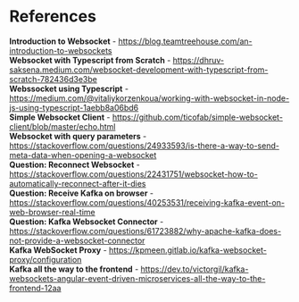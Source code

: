 # References
**Introduction to Websocket** - https://blog.teamtreehouse.com/an-introduction-to-websockets<br>
**Websocket with Typescript from Scratch** - https://dhruv-saksena.medium.com/websocket-development-with-typescript-from-scratch-782436d3e3be<br>
**Webssocket using Typescript** - https://medium.com/@vitaliykorzenkoua/working-with-websocket-in-node-js-using-typescript-1aebb8a06bd6<br>
**Simple Websocket Client** - https://github.com/ticofab/simple-websocket-client/blob/master/echo.html<br>
**Websocket with query parameters** - https://stackoverflow.com/questions/24933593/is-there-a-way-to-send-meta-data-when-opening-a-websocket<br>
**Question: Reconnect Websocket** - https://stackoverflow.com/questions/22431751/websocket-how-to-automatically-reconnect-after-it-dies<br>
**Question: Receive Kafka on browser** - https://stackoverflow.com/questions/40253531/receiving-kafka-event-on-web-browser-real-time<br>
**Question: Kafka Websocket Connector** - https://stackoverflow.com/questions/61723882/why-apache-kafka-does-not-provide-a-websocket-connector<br>
**Kafka WebSocket Proxy** - https://kpmeen.gitlab.io/kafka-websocket-proxy/configuration<br>
**Kafka all the way to the frontend** - https://dev.to/victorgil/kafka-websockets-angular-event-driven-microservices-all-the-way-to-the-frontend-12aa
